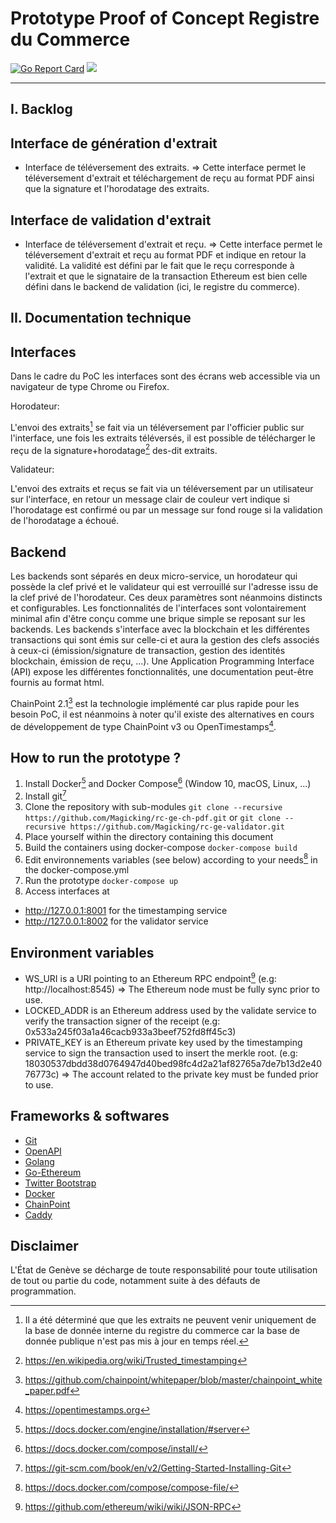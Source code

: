 Prototype Proof of Concept Registre du Commerce
===============================================

[![Go Report Card](https://goreportcard.com/badge/github.com/lo-enterprise/blockchain-document-validateur)](https://goreportcard.com/report/github.com/lo-enterprise/blockchain-document-validateur)
[![](https://images.microbadger.com/badges/image/loenterprise/blockchain-document-validateur.svg)](https://microbadger.com/images/loenterprise/blockchain-document-validateur "Get your own image badge on microbadger.com")

---------

I. Backlog
--------------
Interface de génération d'extrait
--------------------------------
 - Interface de téléversement des extraits.
 => Cette interface permet le téléversement d'extrait et téléchargement de reçu au format PDF ainsi que la signature et l'horodatage des extraits.
 
 Interface de validation d'extrait
--------------------------------
 - Interface de téléversement d'extrait et reçu.
 => Cette interface permet le téléversement d'extrait et reçu au format PDF et indique en retour la validité.
 La validité est défini par le fait que le reçu corresponde à l'extrait et que le signataire de la transaction Ethereum est bien celle défini dans le backend de validation (ici, le registre du commerce).

II. Documentation technique
--------------------------------

Interfaces
------------
Dans le cadre du PoC les interfaces sont des écrans web accessible via un navigateur de type Chrome ou Firefox.

Horodateur:

L'envoi des extraits[^extrait] se fait via un téléversement par l'officier public sur l'interface, une fois les extraits téléversés, il est possible de télécharger le reçu de la signature+horodatage[^trustedtimestamping] des-dit extraits.

[^extrait]: Il a été déterminé que que les extraits ne peuvent venir uniquement de la base de donnée interne du registre du commerce car la base de donnée publique n'est pas mis à jour en temps réel.

[^trustedtimestamping]: https://en.wikipedia.org/wiki/Trusted_timestamping

Validateur:

L'envoi des extraits et reçus se fait via un téléversement par un utilisateur sur l'interface, en retour un message clair de couleur vert indique si l'horodatage est confirmé ou par un message sur fond rouge si la validation de l'horodatage a échoué.

Backend
-------
Les backends sont séparés en deux micro-service, un horodateur qui possède la clef privé et le validateur qui est verrouillé sur l'adresse issu de la clef privé de l'horodateur.
Ces deux paramètres sont néanmoins distincts et configurables.
Les fonctionnalités de l'interfaces sont volontairement minimal afin d'être conçu comme une brique simple se reposant sur les backends.
Les backends s'interface avec la blockchain et les différentes transactions qui sont émis sur celle-ci et aura la gestion des clefs associés à ceux-ci (émission/signature de transaction, gestion des identités blockchain, émission de reçu, ...).
Une Application Programming Interface (API) expose les différentes fonctionnalités, une documentation peut-être fournis au format html.

ChainPoint 2.1[^chainpoint] est la technologie implémenté car plus rapide pour les besoin PoC, il est néanmoins à noter qu'il existe des alternatives en cours de développement de type ChainPoint v3 ou OpenTimestamps[^opentimestamps].

[^chainpoint]: https://github.com/chainpoint/whitepaper/blob/master/chainpoint_white_paper.pdf

[^opentimestamps]: https://opentimestamps.org

How to run the prototype ?
----------

1. Install Docker[^docker] and Docker Compose[^dockercompose] (Window 10, macOS, Linux, ...)
2. Install git[^git]
3. Clone the repository with sub-modules
``` git clone --recursive https://github.com/Magicking/rc-ge-ch-pdf.git ```
or
``` git clone --recursive https://github.com/Magicking/rc-ge-validator.git ```
3. Place yourself within the directory containing this document
4. Build the containers using docker-compose
``` docker-compose build ```
5. Edit environnements variables (see below) according to your needs[^dockercomposespec] in the docker-compose.yml
6. Run the prototype
```docker-compose up```
7. Access interfaces at 
 - http://127.0.0.1:8001 for the timestamping service
 - http://127.0.0.1:8002 for the validator service
[^docker]: https://docs.docker.com/engine/installation/#server

[^dockercompose]: https://docs.docker.com/compose/install/

[^git]: https://git-scm.com/book/en/v2/Getting-Started-Installing-Git

[^dockercomposespec]: https://docs.docker.com/compose/compose-file/

Environment variables
--------------------

 - WS_URI is a URI pointing to an Ethereum RPC endpoint[^RPC] (e.g: http://localhost:8545)
 => The Ethereum node must be fully sync prior to use.
 - LOCKED_ADDR is an Ethereum address used by the validate service to verify the transaction signer of the receipt (e.g: 0x533a245f03a1a46cacb933a3beef752fd8ff45c3)
 - PRIVATE_KEY is an Ethereum private key used by the timestamping service to sign the transaction used to insert the merkle root. (e.g: 18030537dbdd38d0764947d40bed98fc4d2a21af82765a7de7b13d2e4076773c)
 => The account related to the private key must be funded prior to use.
[^RPC]: https://github.com/ethereum/wiki/wiki/JSON-RPC

Frameworks & softwares
------------

 - [Git](https://git-scm.com)
 - [OpenAPI](https://www.openapis.org/)
 - [Golang](https://golang.org/)
 - [Go-Ethereum](https://geth.ethereum.org/)
 - [Twitter Bootstrap](http://getbootstrap.com/)
 - [Docker](https://www.docker.com/)
 - [ChainPoint](https://chainpoint.org)
 - [Caddy](https://caddyserver.com)

Disclaimer
----------
L'État de Genève se décharge de toute responsabilité pour toute utilisation de tout ou partie du code, notamment suite à des défauts de programmation.
